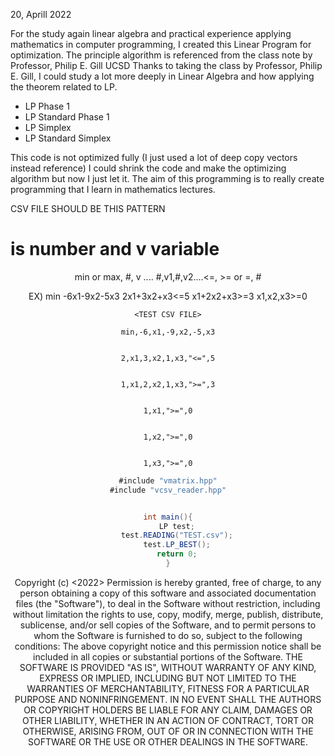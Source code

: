 20, Aprill 2022

For the study again linear algebra and practical experience applying mathematics in computer programming, 
I created this Linear Program for optimization.
The principle algorithm is referenced from the class note by Professor, Philip E. Gill UCSD 
Thanks to taking the class by Professor, Philip E. Gill, I could study a lot more deeply in Linear Algebra and how applying the theorem related to LP.

- LP Phase 1 
- LP Standard Phase 1
- LP Simplex
- LP Standard Simplex

This code is not optimized fully (I just used a lot of deep copy vectors instead reference)
I could shrink the code and make the optimizing algorithm but now I just let it.
The aim of this programming is to really create programming that I learn in mathematics lectures.

CSV FILE SHOULD BE THIS PATTERN
# is number and v variable
<HEADER>
min or max, #, v ....
<BODY>
#,v1,#,v2....<=, >= or =, #

    
EX) min -6x1-9x2-5x3
    2x1+3x2+x3<=5
    x1+2x2+x3>=3
    x1,x2,x3>=0
```
<TEST CSV FILE>

min,-6,x1,-9,x2,-5,x3


2,x1,3,x2,1,x3,"<=",5


1,x1,2,x2,1,x3,">=",3


1,x1,">=",0


1,x2,">=",0


1,x3,">=",0
```

```cs
#include "vmatrix.hpp"
#include "vcsv_reader.hpp"


int main(){
    LP test;
    test.READING("TEST.csv");
    test.LP_BEST();
    return 0;
}
```



Copyright (c) <2022> <Useop Gim>
Permission is hereby granted, free of charge, to any person
obtaining a copy of this software and associated documentation
files (the "Software"), to deal in the Software without
restriction, including without limitation the rights to use,
copy, modify, merge, publish, distribute, sublicense, and/or sell
copies of the Software, and to permit persons to whom the
Software is furnished to do so, subject to the following
conditions:
The above copyright notice and this permission notice shall be
included in all copies or substantial portions of the Software.
THE SOFTWARE IS PROVIDED "AS IS", WITHOUT WARRANTY OF ANY KIND,
EXPRESS OR IMPLIED, INCLUDING BUT NOT LIMITED TO THE WARRANTIES
OF MERCHANTABILITY, FITNESS FOR A PARTICULAR PURPOSE AND
NONINFRINGEMENT. IN NO EVENT SHALL THE AUTHORS OR COPYRIGHT
HOLDERS BE LIABLE FOR ANY CLAIM, DAMAGES OR OTHER LIABILITY,
WHETHER IN AN ACTION OF CONTRACT, TORT OR OTHERWISE, ARISING
FROM, OUT OF OR IN CONNECTION WITH THE SOFTWARE OR THE USE OR
OTHER DEALINGS IN THE SOFTWARE.
